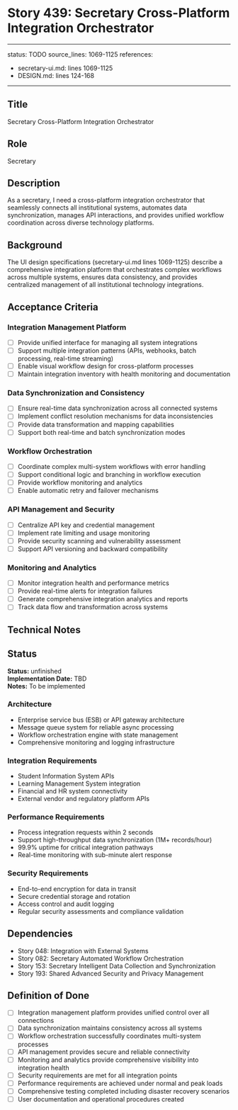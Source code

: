 # Story 439: Secretary Cross-Platform Integration Orchestrator

---
status: TODO
source_lines: 1069-1125
references:
  - secretary-ui.md: lines 1069-1125
  - DESIGN.md: lines 124-168
---

## Title
Secretary Cross-Platform Integration Orchestrator

## Role
Secretary

## Description
As a secretary, I need a cross-platform integration orchestrator that seamlessly connects all institutional systems, automates data synchronization, manages API interactions, and provides unified workflow coordination across diverse technology platforms.

## Background
The UI design specifications (secretary-ui.md lines 1069-1125) describe a comprehensive integration platform that orchestrates complex workflows across multiple systems, ensures data consistency, and provides centralized management of all institutional technology integrations.

## Acceptance Criteria

### Integration Management Platform
- [ ] Provide unified interface for managing all system integrations
- [ ] Support multiple integration patterns (APIs, webhooks, batch processing, real-time streaming)
- [ ] Enable visual workflow design for cross-platform processes
- [ ] Maintain integration inventory with health monitoring and documentation

### Data Synchronization and Consistency
- [ ] Ensure real-time data synchronization across all connected systems
- [ ] Implement conflict resolution mechanisms for data inconsistencies
- [ ] Provide data transformation and mapping capabilities
- [ ] Support both real-time and batch synchronization modes

### Workflow Orchestration
- [ ] Coordinate complex multi-system workflows with error handling
- [ ] Support conditional logic and branching in workflow execution
- [ ] Provide workflow monitoring and analytics
- [ ] Enable automatic retry and failover mechanisms

### API Management and Security
- [ ] Centralize API key and credential management
- [ ] Implement rate limiting and usage monitoring
- [ ] Provide security scanning and vulnerability assessment
- [ ] Support API versioning and backward compatibility

### Monitoring and Analytics
- [ ] Monitor integration health and performance metrics
- [ ] Provide real-time alerts for integration failures
- [ ] Generate comprehensive integration analytics and reports
- [ ] Track data flow and transformation across systems

## Technical Notes


## Status
**Status:** unfinished  
**Implementation Date:** TBD  
**Notes:** To be implemented
### Architecture
- Enterprise service bus (ESB) or API gateway architecture
- Message queue system for reliable async processing
- Workflow orchestration engine with state management
- Comprehensive monitoring and logging infrastructure

### Integration Requirements
- Student Information System APIs
- Learning Management System integration
- Financial and HR system connectivity
- External vendor and regulatory platform APIs

### Performance Requirements
- Process integration requests within 2 seconds
- Support high-throughput data synchronization (1M+ records/hour)
- 99.9% uptime for critical integration pathways
- Real-time monitoring with sub-minute alert response

### Security Requirements
- End-to-end encryption for data in transit
- Secure credential storage and rotation
- Access control and audit logging
- Regular security assessments and compliance validation

## Dependencies
- Story 048: Integration with External Systems
- Story 082: Secretary Automated Workflow Orchestration
- Story 153: Secretary Intelligent Data Collection and Synchronization
- Story 193: Shared Advanced Security and Privacy Management

## Definition of Done
- [ ] Integration management platform provides unified control over all connections
- [ ] Data synchronization maintains consistency across all systems
- [ ] Workflow orchestration successfully coordinates multi-system processes
- [ ] API management provides secure and reliable connectivity
- [ ] Monitoring and analytics provide comprehensive visibility into integration health
- [ ] Security requirements are met for all integration points
- [ ] Performance requirements are achieved under normal and peak loads
- [ ] Comprehensive testing completed including disaster recovery scenarios
- [ ] User documentation and operational procedures created